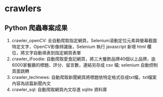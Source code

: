 # crawlers
## Python 爬蟲專案成果
1. crawler_openCV: 全自動爬取指定網頁，Selenium滾動定位元素與螢幕截圖特定文字，OpenCV影像辨識後，Selenium 執行 javascript 新增 html 欄位，將文字自動填表到指定網頁表單
2. crawler_iFoodie: 自動爬取愛食記網頁，將三大餐飲品牌40個以上品牌，逾6000家餐廳的標題、評分、留言數，連結另存成 csv 檔; selenium 自動控制頁面跳轉
3. crawler_technews: 自動爬取新聞網頁將標題依特定格式存成txt檔，txt檔案內容為該篇新聞內文
4. crawler_sql: 自動爬取網頁內文存進 sqlite 資料庫

